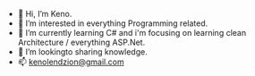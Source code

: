 - 👋 Hi, I’m Keno.
- 👀 I’m interested in everything Programming related.
- 🌱 I’m currently learning C# and i'm focusing on learning clean Architecture / everything ASP.Net. 
- 💞️ I’m lookingto sharing knowledge. 
- 📫 kenolendzion@gmail.com
